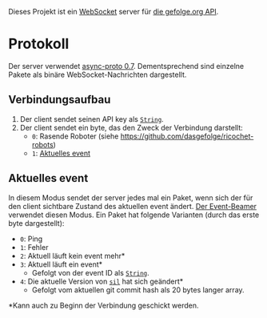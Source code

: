 Dieses Projekt ist ein [WebSocket](https://en.wikipedia.org/wiki/WebSocket) server für [die gefolge.org API](https://gefolge.org/api).

# Protokoll

Der server verwendet [async-proto 0.7](https://docs.rs/async-proto/0.7). Dementsprechend sind einzelne Pakete als binäre WebSocket-Nachrichten dargestellt.

## Verbindungsaufbau

1. Der client sendet seinen API key als [`String`](https://docs.rs/async-proto/0.7/async_proto/trait.Protocol.html#impl-Protocol-for-String).
2. Der client sendet ein byte, das den Zweck der Verbindung darstellt:
    * `0`: Rasende Roboter (siehe <https://github.com/dasgefolge/ricochet-robots>)
    * `1`: [Aktuelles event](#aktuelles-event)

## Aktuelles event

In diesem Modus sendet der server jedes mal ein Paket, wenn sich der für den client sichtbare Zustand des aktuellen event ändert. [Der Event-Beamer](https://github.com/dasgefolge/sil) verwendet diesen Modus. Ein Paket hat folgende Varianten (durch das erste byte dargestellt):

* `0`: Ping
* `1`: Fehler
* `2`: Aktuell läuft kein event mehr\*
* `3`: Aktuell läuft ein event\*
    * Gefolgt von der event ID als [`String`](https://docs.rs/async-proto/0.7/async_proto/trait.Protocol.html#impl-Protocol-for-String).
* `4`: Die aktuelle Version von [`sil`](https://github.com/dasgefolge/sil) hat sich geändert\*
    * Gefolgt vom aktuellen git commit hash als 20 bytes langer array.

\*Kann auch zu Beginn der Verbindung geschickt werden.
